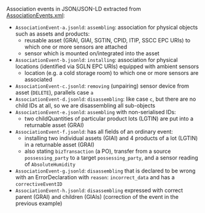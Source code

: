 
Association events in JSON/JSON-LD  extracted from [AssociationEvents.xml](../../XML/AssociationEvent/AssociationEvents.xml):

- `AssociationEvent-a.jsonld`: `assembling`: association for physical objects such as assets and products:
   - reusable asset (GRAI, GIAI, SGTIN, CPID, ITIP, SSCC EPC URIs) to which one or more sensors are attached 
   - sensor which is mounted on/integrated into the asset 
- `AssociationEvent-b.jsonld`: `installing`: association for physical locations (identified via SGLN EPC URIs) equipped with ambient sensors
   - location (e.g. a cold storage room) to which one or more sensors are associated
- `AssociationEvent-c.jsonld`: `removing` (unpairing) sensor device from asset (`DELETE`), parallels case `a`
- `AssociationEvent-d.jsonld`: `disassembling`: like case `c`, but there are no child IDs at all, so we are disassembling all sub-objects
- `AssociationEvent-e.jsonld`: `assembling` with non-serialised IDs:
   - two childQuantities of particular product lots (LGTIN) are put into a returnable asset (GRAI)
- `AssociationEvent-f.jsonld`: has all fields of an ordinary event:
   - installing two individual assets (GIAI) and 4 products of a lot (LGTIN) in a returnable asset (GRAI)
   - also stating `bizTransaction` (a PO), transfer from a source `possessing_party` to a target `possessing_party`, and a sensor reading of `AbsoluteHumidity`
- `AssociationEvent-g.jsonld`: `disassembling` that is declared to be wrong with an ErrorDeclaration with `reason`: `incorrect_data` and has a `correctiveEventID`
- `AssociationEvent-h.jsonld`: `disassembling` expressed with correct parent (GRAI) and children (GIAIs) (correction of the event in the previous example)
